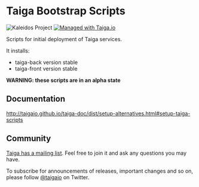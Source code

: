 # Taiga Bootstrap Scripts #

![Kaleidos Project](http://kaleidos.net/static/img/badge.svg "Kaleidos Project")
[![Managed with Taiga.io](https://img.shields.io/badge/managed%20with-TAIGA.io-709f14.svg)](https://tree.taiga.io/project/taiga/ "Managed with Taiga.io")

Scripts for initial deployment of Taiga services.

It installs:

- taiga-back version stable
- taiga-front version stable

**WARNING: these scripts are in an alpha state**

## Documentation ##

http://taigaio.github.io/taiga-doc/dist/setup-alternatives.html#setup-taiga-scripts

## Community ##

[Taiga has a mailing list](http://groups.google.com/d/forum/taigaio). Feel free to join it and ask any questions you may have.

To subscribe for announcements of releases, important changes and so on, please follow [@taigaio](https://twitter.com/taigaio) on Twitter.
